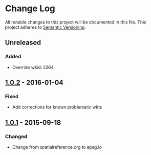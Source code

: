 # Change Log
All notable changes to this project will be documented in this file.
This project adheres to [Semantic Versioning](http://semver.org/).

## Unreleased
### Added
* Override wkid: 2264

## [1.0.2] - 2016-01-04
### Fixed
* Add corrections for known problematic wkts

## [1.0.1] - 2015-09-18 
### Changed
* Change from spatialreference.org to epsg.io


[1.0.2]: https://github.com/koopjs/spatialreference/compare/v1.0.2...v1.0.1
[1.0.1]: https://github.com/koopjs/spatialreference/compare/v1.0.0...v1.0.1

